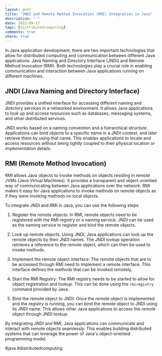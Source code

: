```yaml
---
layout: post
title: "JNDI and Remote Method Invocation (RMI) Integration in Java"
description: " "
date: 2023-09-17
tags: [distributedcomputing]
comments: true
share: true
---
```


In Java application development, there are two important technologies that allow for distributed computing and communication between different Java applications: Java Naming and Directory Interface (JNDI) and Remote Method Invocation (RMI). Both technologies play a crucial role in enabling communication and interaction between Java applications running on different machines.

## JNDI (Java Naming and Directory Interface)

JNDI provides a unified interface for accessing different naming and directory services in a networked environment. It allows Java applications to look up and access resources such as databases, messaging systems, and other distributed services.

JNDI works based on a naming convention and a hierarchical structure. Applications can bind objects to a specific name in a JNDI context, and later retrieve them by using that name. This enables applications to locate and access resources without being tightly coupled to their physical location or implementation details.

## RMI (Remote Method Invocation)

RMI allows Java objects to invoke methods on objects residing in remote JVMs (Java Virtual Machines). It provides a transparent and object-oriented way of communicating between Java applications over the network. RMI makes it easy for Java applications to invoke methods on remote objects as if they were invoking methods on local objects.

To integrate JNDI and RMI in Java, you can use the following steps:

1. Register the remote objects: In RMI, remote objects need to be registered with the RMI registry or a naming service. JNDI can be used as the naming service to register and bind the remote objects.

2. Look up remote objects: Using JNDI, Java applications can look up the remote objects by their JNDI names. The JNDI lookup operation retrieves a reference to the remote object, which can then be used to invoke methods.

3. Implement the remote object interface: The remote objects that are to be accessed through RMI need to implement a remote interface. This interface defines the methods that can be invoked remotely.

4. Start the RMI Registry: The RMI registry needs to be started to allow for object registration and lookup. This can be done using the `rmiregistry` command provided by Java.

5. Bind the remote object to JNDI: Once the remote object is implemented and the registry is running, you can bind the remote object to JNDI using its JNDI name. This allows other Java applications to access the remote object through JNDI lookup.

By integrating JNDI and RMI, Java applications can communicate and interact with remote objects seamlessly. This enables building distributed systems that can leverage the power of Java's object-oriented programming model.

#java #distributedcomputing